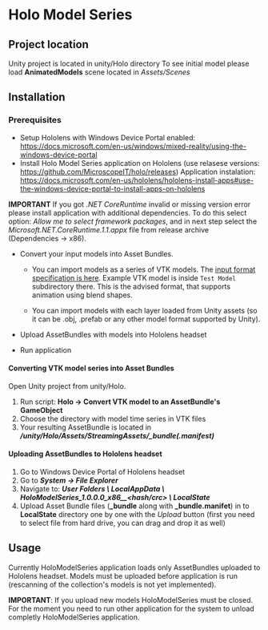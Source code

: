 # Holo Model Series

## Project location

Unity project is located in unity/Holo directory
To see initial model please load **AnimatedModels** scene located in *Assets/Scenes*

## Installation

### Prerequisites
  * Setup Hololens with Windows Device Portal enabled: https://docs.microsoft.com/en-us/windows/mixed-reality/using-the-windows-device-portal
  * Install Holo Model Series application on Hololens (use relasese versions: https://github.com/MicroscopeIT/holo/releases)
    Application instalation: https://docs.microsoft.com/en-us/hololens/hololens-install-apps#use-the-windows-device-portal-to-install-apps-on-hololens

  **IMPORTANT**
      If you got *.NET CoreRuntime* invalid or missing version error please install application with additional dependencies. To do this select option: *Allow me to select framework packages*, and in next step select the *Microsoft.NET.CoreRuntime.1.1.appx* file from release archive (Dependencies -> x86).

  * Convert your input models into Asset Bundles.

      * You can import models as a series of VTK models. The [input format specification is here](https://github.com/MicroscopeIT/holo/tree/master/Input%20documentation). Example VTK model is inside `Test Model` subdirectory there. This is the advised format, that supports animation using blend shapes.

      * You can import models with each layer loaded from Unity assets (so it can be .obj, .prefab or any other model format supported by Unity).

  * Upload AssetBundles with models into Hololens headset
  * Run application

#### Converting VTK model series into Asset Bundles

Open Unity project from unity/Holo.

1. Run script: **Holo -> Convert VTK model to an AssetBundle's GameObject**
2. Choose the directory with model time series in VTK files
3. Your resulting AssetBundle is located in _**<repository location>/unity/Holo/Assets/StreamingAssets/<name of converted directory>\_bundle(.manifest)**_

#### Uploading AssetBundles to Hololens headset

1. Go to Windows Device Portal of Hololens headset
2. Go to _**System -> File Explorer**_
3. Navigate to: _**User Folders \ LocalAppData \ HoloModelSeries\_1.0.0.0_x86\_\_<hash/crc> \ LocalState**_
4. Upload Asset Bundle files (**\_bundle** along with **\_bundle.manifet**) in to **LocalState** directory one by one with the *Upload* button (first you need to select file from hard drive, you can drag and drop it as well)

## Usage

Currently HoloModelSeries application loads only AssetBundles uploaded to Hololens headset. Models must be uploaded before application is run (rescanning of the collection's models is not yet implemented).

**IMPORTANT**: If you upload new models HoloModelSeries must be closed. For the moment you need to run other application for the system to unload completly HoloModelSeries application.
